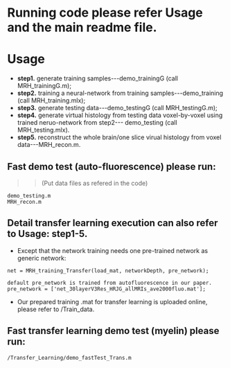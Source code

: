 # Running code please refer Usage and the main readme file.
# Usage
- **step1.** generate training samples---demo_trainingG (call MRH_trainingG.m);
- **step2.** training a neural-network from training samples---demo_training (call MRH_training.mlx);
- **step3.** generate testing data---demo_testingG (call MRH_testingG.m);
- **step4.** generate virtual histology from testing data voxel-by-voxel using trained neruo-network from step2--- demo_testing (call MRH_testing.mlx).
- **step5.** reconstruct the whole brain/one slice virual histology from voxel data---MRH_recon.m.
## Fast demo test (auto-fluorescence) please run:
>>(Put data files as refered in the code)
```
demo_testing.m 
MRH_recon.m
```

## Detail transfer learning execution can also refer to Usage: step1-5. 
- Except that the network training needs one pre-trained network as generic network:
```
net = MRH_training_Transfer(load_mat, networkDepth, pre_network);

default pre_network is trained from autofluorescence in our paper.
pre_network = ['net_30layerV3Res_HRJG_allMRIs_ave2000fluo.mat'];
```
- Our prepared training .mat for transfer learning is uploaded online, please refer to /Train_data.

## Fast transfer learning demo test (myelin) please run:

```
/Transfer_Learning/demo_fastTest_Trans.m
